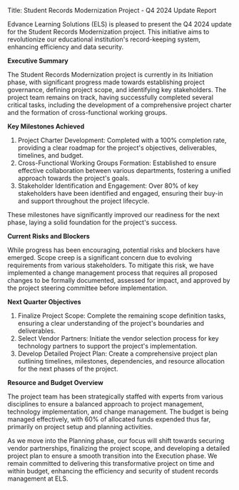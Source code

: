  Title: Student Records Modernization Project - Q4 2024 Update Report

Edvance Learning Solutions (ELS) is pleased to present the Q4 2024 update for the Student Records Modernization project. This initiative aims to revolutionize our educational institution's record-keeping system, enhancing efficiency and data security.

**Executive Summary**

The Student Records Modernization project is currently in its Initiation phase, with significant progress made towards establishing project governance, defining project scope, and identifying key stakeholders. The project team remains on track, having successfully completed several critical tasks, including the development of a comprehensive project charter and the formation of cross-functional working groups.

**Key Milestones Achieved**

1. Project Charter Development: Completed with a 100% completion rate, providing a clear roadmap for the project's objectives, deliverables, timelines, and budget.
2. Cross-Functional Working Groups Formation: Established to ensure effective collaboration between various departments, fostering a unified approach towards the project's goals.
3. Stakeholder Identification and Engagement: Over 80% of key stakeholders have been identified and engaged, ensuring their buy-in and support throughout the project lifecycle.

These milestones have significantly improved our readiness for the next phase, laying a solid foundation for the project's success.

**Current Risks and Blockers**

While progress has been encouraging, potential risks and blockers have emerged. Scope creep is a significant concern due to evolving requirements from various stakeholders. To mitigate this risk, we have implemented a change management process that requires all proposed changes to be formally documented, assessed for impact, and approved by the project steering committee before implementation.

**Next Quarter Objectives**

1. Finalize Project Scope: Complete the remaining scope definition tasks, ensuring a clear understanding of the project's boundaries and deliverables.
2. Select Vendor Partners: Initiate the vendor selection process for key technology partners to support the project's implementation.
3. Develop Detailed Project Plan: Create a comprehensive project plan outlining timelines, milestones, dependencies, and resource allocation for the next phases of the project.

**Resource and Budget Overview**

The project team has been strategically staffed with experts from various disciplines to ensure a balanced approach to project management, technology implementation, and change management. The budget is being managed effectively, with 60% of allocated funds expended thus far, primarily on project setup and planning activities.

As we move into the Planning phase, our focus will shift towards securing vendor partnerships, finalizing the project scope, and developing a detailed project plan to ensure a smooth transition into the Execution phase. We remain committed to delivering this transformative project on time and within budget, enhancing the efficiency and security of student records management at ELS.